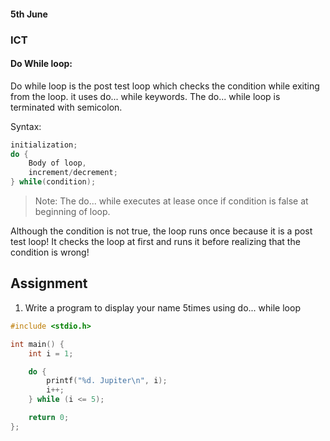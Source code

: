 #### 5th June

### ICT

#### Do While loop:

Do while loop is the post test loop which checks the condition while exiting from the loop. it uses do... while keywords. The do... while loop is terminated with semicolon.

Syntax:

```c
initialization;
do {
    Body of loop,
    increment/decrement;
} while(condition);
```

> Note: The do... while executes at lease once if condition is false at beginning of loop. 

Although the condition is not true, the loop runs once because it is a post test loop! It checks the loop at first and runs it before realizing that the condition is wrong!

## Assignment


1. Write a program to display your name 5times using do... while loop

```c
#include <stdio.h>

int main() {
    int i = 1;

    do {
        printf("%d. Jupiter\n", i);
        i++;
    } while (i <= 5);

    return 0;
};
```


